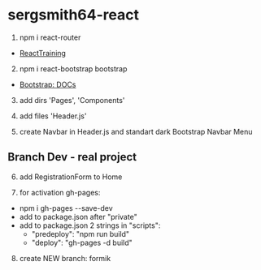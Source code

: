 # sergsmith64-react

1. npm i react-router
* [ReactTraining](https://reacttraining.com/react-router/core/guides/quick-start)

2. npm i react-bootstrap bootstrap
* [Bootstrap: DOCs](https://react-bootstrap.github.io)

3. add dirs 'Pages', 'Components'

4. add files 'Header.js'

5. create Navbar in Header.js and standart dark Bootstrap Navbar Menu

## Branch Dev - real project

6. add RegistrationForm to Home

7. for activation gh-pages:

* npm i gh-pages --save-dev
* add to package.json after "private"
* add to package.json 2 strings in "scripts":
  * "predeploy": "npm run build"
  * "deploy": "gh-pages -d build"

8. create NEW branch: formik
